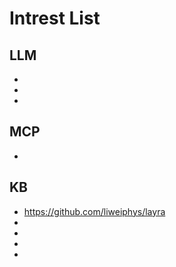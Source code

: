 # Intrest List
## LLM
- 
- 
- 

## MCP
- 

## KB
- https://github.com/liweiphys/layra
- 
- 
- 
-    
```
